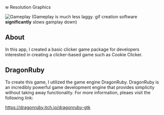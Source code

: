
w Resolution Graphics

![Gameplay](clicker.gif)
(Gameplay is much less laggy. gif creation software **significantly** slows gamplay down)

## About

In this app, I created a basic clicker game package for developers interested in creating a clicker-based game such as Cookie Clicker.

## DragonRuby

To create this game, I utilized the game engine DragonRuby. DragonRuby is an incredibly powerful game development engine that provides simplicity without taking away functionality. For more information, pleaes visit the following link:

https://dragonruby.itch.io/dragonruby-gtk

